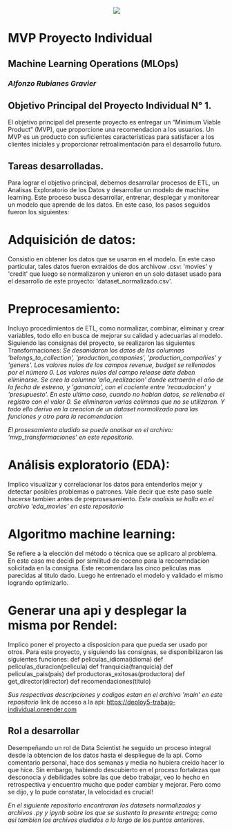 <p align="center">
  <img src="https://github.com/Fonzorg/MVP_Individual/assets/108815192/c418e5f8-0524-4e7a-83ea-eebd78bc3de3" />
</p>

# MVP Proyecto Individual
## Machine Learning Operations (MLOps)
### _Alfonzo Rubianes Gravier_

## Objetivo Principal del Proyecto Individual N° 1.

El objetivo principal del presente proyecto es entregar un “Minimum Viable Product” (MVP), que proporcione una recomendacion a los usuarios.
Un MVP es un producto con suficientes características para satisfacer a los clientes iniciales y proporcionar retroalimentación para el desarrollo futuro. 

## Tareas desarrolladas.

Para lograr el objetivo principal, debemos desarrollar procesos de ETL, un Analisas Exploratorio de los Datos y desarrollar un modelo de machine learning.
Este proceso busca desarrollar, entrenar, desplegar y monitorear un modelo que aprende de los datos. En este caso, los pasos seguidos fueron los siguientes:

# Adquisición de datos: 
Consistio en obtener los datos que se usaron en el modelo.
En este caso particular, tales datos fueron extraidos de dos archivow .csv: 'movies' y 'credit' que luego se normalizaron y unieron en un solo dataset usado para el desarrollo de este proyecto: 'dataset_normalizado.csv'.

# Preprocesamiento: 
Incluyo procedimientos de ETL, como normalizar, combinar, eliminar y crear variables, todo ello en busca de mejorar su calidad y adecuarlas al modelo.
Siguiendo las consignas del proyecto, se realizaron las siguientes Transformaciones:
 _Se desanidaron los datos de las columnas 'belongs_to_collection', 'production_companies', 'production_compañies' y 'geners'._
 _Los valores nulos de los campos revenue, budget se rellenados por el número 0._
 _Los valores nulos del campo release date deben eliminarse._
 _Se creo la columna 'año_realizacion' donde extraerán el año de la fecha de estreno, y 'ganancia', con el cociente entre 'recaudacion' y 'presupuesto'. En este ultimo caso, cuando no habian datos, se rellenaba el registro con el valor 0._
 _Se eliminaron varias colimnas que no se utilizaron._
 _Y todo ello derivo en la creacion de un dataset normalizado para las funciones y otro para la recomendacion_
 
_El prosesamiento aludido se puede analisar en el archivo: 'mvp_transformaciones' en este repositorio._

# Análisis exploratorio (EDA): 
Implico visualizar y correlacionar los datos para entenderlos mejor y detectar posibles problemas o patrones. 
Vale decir que este paso suele hacerse tambien antes de preprosesamiento.
_Este analisis se halla en el archivo 'eda_movies' en este repositorio_

# Algoritmo machine learning: 
Se refiere a la elección del método o técnica que se aplicaro al problema. 
En este caso me decidi por similitud de coceno para la recoemndacion solicitada en la consigna. Este recomendara las cinco peliculas mas parecidas al titulo dado.
Luego he entrenado el modelo y validado el mismo logrando optimizarlo.

# Generar una api y desplegar la misma por Rendel: 
Implico poner el proyecto a disposicion para que pueda ser usado por otros. Para este proyecto, y siguiendo las consignas, se disponibilizaron las siguientes funciones:
def peliculas_idioma(idioma)
def peliculas_duracion(pelicula)
def franquicia(franquicia)
def peliculas_pais(pais)
def productoras_exitosas(productora)
def get_director(director)
def recomendaciones(titulo)

_Sus respectivas descripciones y codigos estan en el archivo 'main' en este repositorio_
link de acceso a la api: https://deploy5-trabajo-individual.onrender.com

## Rol a desarrollar
Desempeñando un rol de Data Scientist he seguido un proceso integral desde la obtencion de los datos hasta el despliegue de la api. 
Como comentario personal, hace dos semanas y media no hubiera creido hacer lo que hice. Sin embargo, habiendo descubierto en el proceso fortalezas que desconocia y debilidades sobre las que debo trabajar, veo lo hecho en retrospectiva y encuentro mucho que poder cambiar y mejorar. 
Pero como se dijo, y lo pude constatar, la velocidad es crucial!

_En el siguiente repositorio encontraran los datasets normalizados y archivos .py y ipynb sobre los que se sustenta la presente entrega; como asi tambien los archivos aludidos a lo largo de los puntos anteriores._
